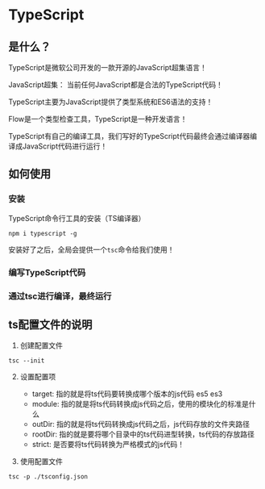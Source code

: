 # TypeScript

## 是什么？

TypeScript是微软公司开发的一款开源的JavaScript超集语言！

JavaScript超集： 当前任何JavaScript都是合法的TypeScript代码！

TypeScript主要为JavaScript提供了类型系统和ES6语法的支持！


Flow是一个类型检查工具，TypeScript是一种开发语言！

TypeScript有自己的编译工具，我们写好的TypeScript代码最终会通过编译器编译成JavaScript代码进行运行！

## 如何使用

### 安装
TypeScript命令行工具的安装（TS编译器）
```
npm i typescript -g
```

安装好了之后，全局会提供一个`tsc`命令给我们使用！

### 编写TypeScript代码


### 通过tsc进行编译，最终运行


## ts配置文件的说明
1. 创建配置文件
```
tsc --init
```

2. 设置配置项
   * target: 指的就是将ts代码要转换成哪个版本的js代码 es5 es3
   * module: 指的就是将ts代码转换成js代码之后，使用的模块化的标准是什么
   * outDir: 指的就是将ts代码转换成js代码之后，js代码存放的文件夹路径
   * rootDir: 指的就是要将哪个目录中的ts代码进型转换，ts代码的存放路径
   * strict: 是否要将ts代码转换为严格模式的js代码！
  
3. 使用配置文件
```
tsc -p ./tsconfig.json
```